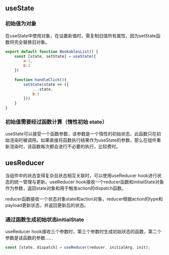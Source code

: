## useState

### 初始值为对象

在useState中使用对象，在设置新值时，需复制旧值所有属性，因为setState函数将完全替换旧对象。

```js
export default function BookablesList() {
	const [state, setState] = useState({
        a:1,
        b:2
    })
    
    function handleClick(){
        setState(state => ({
            ...state,
            b:3
        }))
    }
}
```

### 初始值需要经过函数计算（惰性初始 state）

useState可以接受一个函数参数，该参数是一个惰性的初始状态，此函数只在初始渲染时被调用。如果直接将函数执行结果作为useState的参数，那么在组件重新渲染时，该函数每次都会进行不必要的执行，比较费时。

## uesReducer

当组件中的状态变得复杂且状态相互关联时，可以使用useReducer hook进行状态的统一管理与更新。useReducer hook接收一个reducer函数和initialState对象作为参数，返回state对象和用于触发action的dispatch函数。

reducer函数接收一个状态对象state和action对象，reducer根据action的type和payload更新状态，并返回更新后的状态。

### 通过函数生成初始状态initialState

useReducer hook接收三个参数时，第三个参数时生成初始状态的函数，第二个参数是该函数的参数……

```js
const [state, dispatch] = useReducer(reducer, initialArg, init);
```